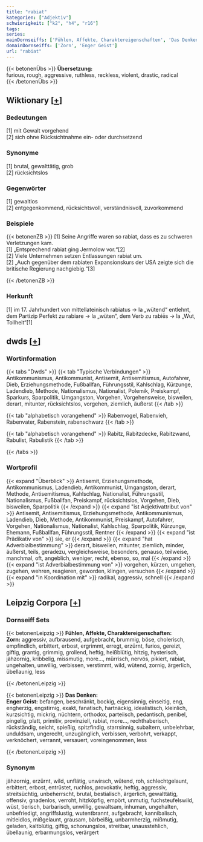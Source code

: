 ```yaml
---
title: "rabiat"
kategorien: ["Adjektiv"]
schwierigkeit: ["k2", "h4", "r16"]
tags:
series:
mainDornseiffs: ['Fühlen, Affekte, Charaktereigenschaften', 'Das Denken']
domainDornseiffs: ['Zorn', 'Enger Geist']
url: "rabiat"
---
```


{{< betonenÜbs >}}
**Übersetzung:**  
furious, rough, aggressive, ruthless, reckless, violent, drastic, radical  
{{< /betonenÜbs >}}

## Wiktionary [[+](https://de.wiktionary.org/wiki/rabiat)]

### Bedeutungen
[1] mit Gewalt vorgehend  
[2] sich ohne Rücksichtnahme ein- oder durchsetzend  

### Synonyme
[1] brutal, gewalttätig, grob  
[2] rücksichtslos  

### Gegenwörter
[1] gewaltlos  
[2] entgegenkommend, rücksichtsvoll, verständnisvoll, zuvorkommend  

### Beispiele
{{< betonenZB >}}
[1] Seine Angriffe waren so rabiat, dass es zu schweren Verletzungen kam.  
[1] „Entsprechend rabiat ging Jermolow vor.“[2]  
[2] Viele Unternehmen setzen Entlassungen rabiat um.  
[2] „Auch gegenüber dem rabiaten Expansionskurs der USA zeigte sich die britische Regierung nachgiebig.“[3]  

{{< /betonenZB >}}
### Herkunft
[1] im 17. Jahrhundert von mittellateinisch rabiatus → la „wütend“ entlehnt, dem Partizip Perfekt zu rabiare → la „wüten“, dem Verb zu rabiēs → la „Wut, Tollheit“[1]  



## dwds [[+](https://www.dwds.de/wb/rabiat)]

### Wortinformation
{{< tabs "Dwds" >}}
{{< tab "Typische Verbindungen" >}}
Antikommunismus, Antikommunist, Antisemit, Antisemitismus, Autofahrer, Dieb, Erziehungsmethode, Fußballfan, Führungsstil, Kahlschlag, Kürzunge, Ladendieb, Methode, Nationalismus, Nationalist, Polemik, Preiskampf, Sparkurs, Sparpolitik, Umgangston, Vorgehen, Vorgehensweise, bisweilen, derart, mitunter, rücksichtslos, vorgehen, ziemlich, äußerst
{{< /tab >}}

{{< tab "alphabetisch vorangehend" >}}
Rabenvogel, Rabenvieh, Rabenvater, Rabenstein, rabenschwarz
{{< /tab >}}

{{< tab "alphabetisch vorangehend" >}}
Rabitz, Rabitzdecke, Rabitzwand, Rabulist, Rabulistik
{{< /tab >}}

{{< /tabs >}}

### Wortprofil
{{< expand "Überblick" >}} Antisemit, Erziehungsmethode, Antikommunismus, Ladendieb, Antikommunist, Umgangston, derart, Methode, Antisemitismus, Kahlschlag, Nationalist, Führungsstil, Nationalismus, Fußballfan, Preiskampf, rücksichtslos, Vorgehen, Dieb, bisweilen, Sparpolitik {{< /expand >}}
{{< expand "ist Adjektivattribut von" >}} Antisemit, Antisemitismus, Erziehungsmethode, Antikommunismus, Ladendieb, Dieb, Methode, Antikommunist, Preiskampf, Autofahrer, Vorgehen, Nationalismus, Nationalist, Kahlschlag, Sparpolitik, Kürzunge, Ehemann, Fußballfan, Führungsstil, Rentner {{< /expand >}}
{{< expand "ist Prädikativ von" >}} sie, er {{< /expand >}}
{{< expand "hat Adverbialbestimmung" >}} derart, bisweilen, mitunter, ziemlich, minder, äußerst, teils, geradezu, vergleichsweise, besonders, genauso, teilweise, manchmal, oft, angeblich, weniger, recht, ebenso, so, mal {{< /expand >}}
{{< expand "ist Adverbialbestimmung von" >}} vorgehen, kürzen, umgehen, zugehen, wehren, reagieren, geworden, klingen, versuchen {{< /expand >}}
{{< expand "in Koordination mit" >}} radikal, aggressiv, schnell {{< /expand >}}

## Leipzig Corpora [[+](https://corpora.uni-leipzig.de/en/res?word=rabiat&corpusId=deu_newscrawl-public_2018)]

### Dornseiff Sets
{{< betonenLeipzig >}}
**Fühlen, Affekte, Charaktereigenschaften:**  
**Zorn:** aggressiv, aufbrausend, aufgebracht, brummig, böse, cholerisch, empfindlich, erbittert, erbost, ergrimmt, erregt, erzürnt, furios, gereizt, giftig, grantig, grimmig, grollend, heftig, heißblütig, hitzig, hysterisch, jähzornig, kribbelig, missmutig, more..., mürrisch, nervös, pikiert, rabiat, ungehalten, unwillig, verbissen, verstimmt, wild, wütend, zornig, ärgerlich, übellaunig, less  

{{< /betonenLeipzig >}}


{{< betonenLeipzig >}}
**Das Denken:**  
**Enger Geist:** befangen, beschränkt, bockig, eigensinnig, einseitig, eng, engherzig, engstirnig, exakt, fanatisch, hartnäckig, idealistisch, kleinlich, kurzsichtig, mickrig, nüchtern, orthodox, parteiisch, pedantisch, penibel, pingelig, platt, primitiv, provinziell, rabiat, more..., rechthaberisch, rückständig, seicht, spießig, spitzfindig, starrsinnig, subaltern, unbelehrbar, unduldsam, ungerecht, unzugänglich, verbissen, verbohrt, verkappt, verknöchert, verrannt, versauert, voreingenommen, less  

{{< /betonenLeipzig >}}

### Synonym
jähzornig, erzürnt, wild, unflätig, unwirsch, wütend, roh, schlechtgelaunt, erbittert, erbost, entrüstet, ruchlos, provokativ, heftig, aggressiv, streitsüchtig, unbeherrscht, brutal, bestialisch, ärgerlich, gewalttätig, offensiv, gnadenlos, verroht, hitzköpfig, empört, unmutig, fuchsteufelswild, wüst, tierisch, barbarisch, unwillig, gewaltsam, inhuman, ungehalten, unbefriedigt, angriffslustig, wutentbrannt, aufgebracht, kannibalisch, mitleidlos, mißgelaunt, grausam, bärbeißig, unbarmherzig, mißmutig, geladen, kaltblütig, giftig, schonungslos, streitbar, unausstehlich, übellaunig, erbarmungslos, verärgert

